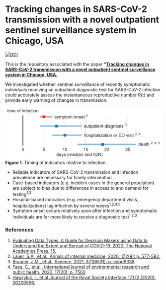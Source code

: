 # Tracking changes in SARS-CoV-2 transmission with a novel outpatient sentinel surveillance system in Chicago, USA

[![DOI](https://zenodo.org/badge/467318671.svg)](https://zenodo.org/badge/latestdoi/467318671)

This is the repository associated with the paper **"[Tracking changes in SARS-CoV-2 transmission with a novel outpatient sentinel surveillance system in Chicago, USA.](https://www.nature.com/articles/s41467-022-33317-6)**

We investigated whether sentinel surveillance of recently symptomatic individuals receiving an outpatient diagnostic test for SARS-CoV-2 infection could accurately assess the instantaneous reproductive number R(t) and provide early warning of changes in transmission.

![Timing of indicators relative to infection](https://github.com/numalariamodeling/chicago_sentinel_surveillance/blob/main/time_to_indicator.png)
**Figure 1.** Timing of indicators relative to infection.

* Reliable indicators of SARS-CoV-2 transmission and infection prevalence are necessary for timely intervention
* Case-based indicators (e.g. incident cases in the general population) are subject to bias due to differences in access to and demand for testing<sup>1,3</sup>
* Hospital-based indicators (e.g. emergency department visits, hospitalizations) lag infection by several weeks<sup>1,2,4,5</sup>
* Symptom onset occurs relatively soon after infection and symptomatic individuals are far more likely to receive a diagnostic test<sup>1,2,3</sup>

### References
1. [Evaluating Data Types: A Guide for Decision Makers using Data to Understand the Extent and Spread of COVID-19. 2020, The National Academies Press. 15.](https://nap.nationalacademies.org/catalog/25826/evaluating-data-types-a-guide-for-decision-makers-using-data)
2. [Lauer, S.A., et al., Annals of internal medicine, 2020. 172(9): p. 577-582.](https://www.ncbi.nlm.nih.gov/pmc/articles/PMC7081172/)
3. [Brauner, J.M., et al., Science, 2021. 371(6531): p. eabd9338](https://www.ncbi.nlm.nih.gov/pmc/articles/PMC7877495/)
4. [Faes, C., et al., International journal of environmental research and public health, 2020. 17(20): p. 7560](https://www.ncbi.nlm.nih.gov/pmc/articles/PMC7589278/)
5. [Hawryluk, I., et al Journal of the Royal Society Interface 17.172 (2020): 20200596.](https://europepmc.org/article/PMC/7729050)




